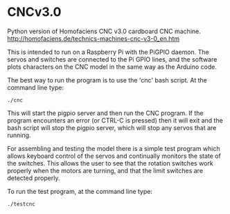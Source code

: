 # CNCv3.0
Python version of Homofaciens CNC v3.0 cardboard CNC machine.   
http://homofaciens.de/technics-machines-cnc-v3-0_en.htm

This is intended to run on a Raspberry Pi with the PiGPIO daemon.  The
servos and switches are connected to the Pi GPIO lines, and the software
plots characters on the CNC model in the same way as the Arduino code.

The best way to run the program is to use the 'cnc' bash script.  At
the command line type:

```
./cnc
```

This will start the pigpio server and then run the CNC program.  If the
program encounters an error (or CTRL-C is pressed) then it will exit and
the bash script will stop the pigpio server, which will stop any servos
that are running.

For assembling and testing the model there is a simple test program which
allows keyboard control of the servos and continually monitors the state
of the switches.  This allows the user to see that the rotation switches
work properly when the motors are turning, and that the limit switches
are detected properly.

To run the test program, at the command line type:

```
./testcnc
```

